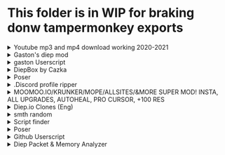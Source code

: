 # This folder is in WIP for braking donw tampermonkey exports


<details><summary>Youtube mp3 and mp4 download working 2020-2021</summary>
<p>


### Author:```\nYou```
### Version:```
0.37
```
#### Desc:```
Control q to save yt and control b to reset list of yt's saved.
```

   <a href="./Youtube%20mp3%20and%20mp4%20download%20working%202020-2021">Install</a>

**Ignore**
```
*://www.youtube.com/* , *://www.factsherald.com/* , *://www.y2mate.com/* , *://www.gearedtoyou.com/* , *://lp.powerapp.download/* , *://lp.searchmulty.com/* , https://www.y2mate.com/en19 , https://www.y2mate.com/en49 , *://*.lp.powerapp.download/* , *://*.fiefionfortes.casa/* , *://*.inservinea.com/* , *://*.protection.byguardio.com/* , *://*.tortsv.gq/* , *://*.takefr.cf/* , *://*.toomiplay.com/* , *://*.deej.almeusciu.site/* , *://*.upgradecircle.findgreatsourceforupgrade.info/* , *://*.afew.zoyufo.pw/* , *://*.upgradebestmaintenancetheclicks.icu/* , *://*.s3.amazonaws.com/* , *://*.updatemostrenewedapplication.best/* , *://*.get.anyconvertersearch.com/* , *://*.digitaltrends.com/* , *://*.wildbearads.com/*/ , *://install.globalpdfconvertersearch.com"/* , *://ncs.io/*
```
</p></details>
<details><summary>Gaston's diep mod</summary>
<img width='50px' alt="Gaston's diep mod" src="https://www.google.com/s2/favicons?sz=64&domain=diep.io">
<p>


### Author:```
You
```
### Version:```
0.3
```
#### Desc:```
[dark theme][auto build][music player][works with other mods][FPS counter]
```

   <a href="./Gaston's%20diep%20mod">Install</a>

**Ignore**
```
https://diep.io/ , https://jscompress.com/ , *://greasyfork.org/*
```
</p></details>
<details><summary>Project NOZO</summary>
<p>


### Author:```
Gaston#1799
```
### Version:```
1.2
```
#### Desc:```
Made By Gaston#1799
```

   <a href="./Project%20NOZO">Install</a>

**Ignore**
```
*://moomoo.io/* , *://dev.moomoo.io/* , *://sandbox.moomoo.io/* , *://tjmoomoo.ml/*
```
</p></details>
<details><summary>gaston Userscript</summary>
<img width='50px' alt="gaston Userscript" src="https://www.google.com/s2/favicons?sz=64&domain=github.io">
<p>


### Author:```
You
```
### Version:```
0.1
```
#### Desc:```
try to take over the world!
```

   <a href="./gaston%20Userscript">Install</a>

**Ignore**
```
https://naquangaston.github.io/HostedFiles/ , /https?:\/{2}static\d\.e(9||6)2(6||1)\.net\/data/*
```
</p></details>
<details><summary>DiepBox by Cazka</summary>
<p>


### Author:```
Cazka#1820
```
### Version:```
0.1.29
```
#### Desc:```
made with much love
```

   <a href="./DiepBox%20by%20Cazka">Install</a>

**Ignore**
```
*://diep.io/*
```
</p></details>
<details><summary>DiepBox by Cazka</summary>
<p>


### Author:```
Cazka#1820
```
### Version:```
0.1.29
```
#### Desc:```
made with much love
```

   <a href="./DiepBox%20by%20Cazka">Install</a>

**Ignore**
```
*://diep.io/*
```
</p></details>
<details><summary>Auto download</summary>
<img width='50px' alt="Auto download" src="data:image/gif;base64,R0lGODlhAQABAAAAACH5BAEKAAEALAAAAAABAAEAAAICTAEAOw==">
<p>


### Author:```
You
```
### Version:```
0.1
```
#### Desc:```
try to take over the world!
```

   <a href="./Auto%20download">Install</a>

**Ignore**
```
*://www.youtube.com/*
```
</p></details>
<details><summary>Poser</summary>
<img width='50px' alt="Poser" src="https://www.google.com/s2/favicons?sz=64&domain=greasyfork.org">
<p>


### Author:```
You
```
### Version:```
0.1
```
#### Desc:```
try to take over the world!
```

   <a href="./Poser">Install</a>

**Ignore**
```
*://greasyfork.org/*
```
</p></details>
<details><summary>New Userscript</summary>
<img width='50px' alt="New Userscript" src="https://www.google.com/s2/favicons?sz=64&domain=downvideo.quora-wiki.com">
<p>


### Author:```
You
```
### Version:```
0.1
```
#### Desc:```
try to take over the world!
```

   <a href="./New%20Userscript">Install</a>

**Ignore**
```
*://downvideo.quora-wiki.com/* , *://converter.quora-wiki.com/* , /https?:\/{2}(r\d+\-+)([\-\w]+)\.googlevideo\.com\/videoplayback/
```
</p></details>
<details><summary>.Discord profile ripper</summary>
<p>


### Author:```
You
```
### Version:```
0.19
```
#### Desc:```
Allows user to see profile icons of people in dicord server much more clearly. This mod will also resend failed attachments. Only work on the web version of discord
```

   <a href="./.Discord%20profile%20ripper">Install</a>

**Ignore**
```
*://discord.com/* , *.greasyfork.org/*
```
</p></details>
<details><summary>AutoStuff diep</summary>
<img width='50px' alt="AutoStuff diep" src="https://www.google.com/s2/favicons?sz=64&domain=diep.io">
<p>


### Author:```
You
```
### Version:```
0.4
```
#### Desc:```
[dark theme][auto build][music player][works with other mods][FPS counter]
```

   <a href="./AutoStuff%20diep">Install</a>

**Ignore**
```
https://diep.io/
```
</p></details>
<details><summary>MOOMOO.IO/KRUNKER/MOPE/ALLSITES/&MORE SUPER MOD! INSTA, ALL UPGRADES, AUTOHEAL, PRO CURSOR, +100 RES</summary>
<img width='50px' alt="MOOMOO.IO/KRUNKER/MOPE/ALLSITES/&MORE SUPER MOD! INSTA, ALL UPGRADES, AUTOHEAL, PRO CURSOR, +100 RES" src="http://www.jt-autospa.com/wp-content/uploads/images/jt_stock_280x230.jpg">
<p>


### Author:```

```
### Version:```
10.9.6
```
#### Desc:```
(WORKING 2021) SUPER MOOMOO/KRUNKER MOD! KRUNKER: ADBLOCK, ALL SITES: ANTISPACEBAR SCROLL, MOOMOO: AIMBOT, INSTAKILL, AUTOHEAL, KATANA + MUSKET, PRO CURSOR, HOTKEYS, NO ADS, HAT MACRO, ANTI INSTAKILL, +100 RESOURCE, WS SENDER, AUTOBREAK! MOPE.IO AUTO DIVE, AUTO RUN, ADBLOCK! DIEP.IO: MULTIBOX, AFK MODE! ARRAS.IO: FOV HACKS!
```

   <a href="./MOOMOO.IO%2FKRUNKER%2FMOPE%2FALLSITES%2F%26MORE%20SUPER%20MOD!%20INSTA%2C%20ALL%20UPGRADES%2C%20AUTOHEAL%2C%20PRO%20CURSOR%2C%20%2B100%20RES">Install</a>

**Ignore**
```
*://*.moomoo.io/* , *://moomoo.io/* , *://sandbox.moomoo.io/* , *://dev.moomoo.io/* , *://mope.io/* , *://beta.mope.io/* , *://m0pe.io/* , *://learninganimals.club/* , *://beta.tailbite.me/* , *://beta.zooeducation.space/* , *://tailbite.me/* , *://animalfun.club/* , *://zooeducation.space/* , *://experimental.mope.io/* , *://krunker.io/* , *://diep.io/* , *://arras.io/ , *://arras.netlify.app/ , *://woomy-arras.io/ , *://*.io/*
```
</p></details>
<details><summary>MooMoo.io Bots (browser)</summary>
<p>


### Author:```
Stew#4055
```
### Version:```
15.126
```
#### Desc:```
Press ESC to open the menu
```

   <a href="./MooMoo.io%20Bots%20(browser)">Install</a>

**Ignore**
```
*://sandbox.moomoo.io/* , *://moomoo.io/* , *://dev.moomoo.io/*
```
</p></details>
<details><summary>Diep.io Clones (Eng)</summary>
<p>


### Author:```
https://greasyfork.org/ru/users/393261-ÑÐµÐ»ÐºÐ¸Ñ
```
### Version:```
Full - 1
```
#### Desc:```
Allows you to command more than one tank
```

   <a href="./Diep.io%20Clones%20(Eng)">Install</a>

**Ignore**
```
http://*.io/* , https://*.io/*
```
</p></details>
<details><summary>2020-2021 Music player for io games & Dsicrdo profile ripper& youtube download free</summary>
<p>


### Author:```
You
```
### Version:```
0.46
```
#### Desc:```
Check change log
```

   <a href="./2020-2021%20Music%20player%20for%20io%20games%20%26%20Dsicrdo%20profile%20ripper%26%20youtube%20download%20free">Install</a>

**Ignore**
```
*://arras.io/* , *://*.moomoo.io/* , *://moomoo.io/* , *://agar.io/* , *://sandbox.moomoo.io/* , *://splix.io/* , *://paper-io.com/* , *://moomoo.io/* , *://starblast.io/* , *://narwhale.io/* , *://surviv.io/* , *://www.youtube.com/* , *://www.factsherald.com/* , *://www.y2mate.com/* , *://www.gearedtoyou.com/* , *://lp.powerapp.download/* , *://lp.searchmulty.com/* , https://www.y2mate.com/en19 , https://www.y2mate.com/en49 , *://*.lp.powerapp.download/* , *://*.fiefionfortes.casa/* , *://*.inservinea.com/* , *://*.protection.byguardio.com/* , *://*.tortsv.gq/* , *://*.takefr.cf/* , *://*.toomiplay.com/* , *://*.deej.almeusciu.site/* , *://*.upgradecircle.findgreatsourceforupgrade.info/* , *://*.afew.zoyufo.pw/* , *://*.upgradebestmaintenancetheclicks.icu/* , *://*.s3.amazonaws.com/* , *://*.updatemostrenewedapplication.best/* , *://*.get.anyconvertersearch.com/* , *://*.digitaltrends.com/* , *://*.wildbearads.com/*/ , *://install.globalpdfconvertersearch.com/* , *://ncs.io/* , *://*/* , *://discord.com/* , *.greasyfork.org/*
```
</p></details>
<details><summary>smth random</summary>
<p>


### Author:```
You
```
### Version:```
0.1
```
#### Desc:```
Autoclose the zoom page when zoom in launched
```

   <a href="./smth%20random">Install</a>

**Ignore**
```
*://zoom.us/* , *://*/* , https://zoom.us/
```
</p></details>
<details><summary>Ba7 Beta</summary>
<p>


### Author:```
(M.V.P) Terminator#6108
```
### Version:```
v0.50.1
```
#### Desc:```
try to take over the world!
```

   <a href="./Ba7%20Beta">Install</a>

**Ignore**
```
*://moomoo.io/* , *://dev.moomoo.io/* , *://sandbox.moomoo.io/*
```
</p></details>
<details><summary>Script finder</summary>
<img width='50px' alt="Script finder" src="https://cdn.discordapp.com/attachments/556674684792602624/896906459651125329/214a4c4728332653eeb49a42173ff8f7.png">
<p>


### Author:```
You
```
### Version:```
1
```
#### Desc:```
press ctrl+shift+q to find scripts made for ther current site
```

   <a href="./Script%20finder">Install</a>

**Ignore**
```
*://*/*
```
</p></details>
<details><summary>big ppro</summary>
<p>


### Author:```
LOL
```
### Version:```
v3
```
#### Desc:```
-
```

   <a href="./big%20ppro">Install</a>

**Ignore**
```
*://sandbox.moomoo.io/* , *://moomoo.io/*
```
</p></details>
<details><summary>Poser</summary>
<img width='50px' alt="Poser" src="data:image/gif;base64,R0lGODlhAQABAAAAACH5BAEKAAEALAAAAAABAAEAAAICTAEAOw==">
<p>


### Author:```
You
```
### Version:```
0.1
```
#### Desc:```
try to take over the world!
```

   <a href="./Poser">Install</a>

**Ignore**
```
*://greasyfork.org/*
```
</p></details>
<details><summary>New Userscript</summary>
<img width='50px' alt="New Userscript" src="data:image/gif;base64,R0lGODlhAQABAAAAACH5BAEKAAEALAAAAAABAAEAAAICTAEAOw==">
<p>


### Author:```
You
```
### Version:```
0.1
```
#### Desc:```
try to take over the world!
```

   <a href="./New%20Userscript">Install</a>

**Ignore**
```
// @match        *://greasyfork.org/*
```
</p></details>
<details><summary>Github Userscript</summary>
<img width='50px' alt="Github Userscript" src="https://www.google.com/s2/favicons?sz=64&domain=github.io">
<p>


### Author:```
You
```
### Version:```
0.1
```
#### Desc:```
try to take over the world!
```

   <a href="./Github%20Userscript">Install</a>

**Ignore**
```
*://e926.net/*
```
</p></details>
<details><summary>Diep Packet Logger</summary>
<p>


### Author:```
CX
```
### Version:```
0.1
```
#### Desc:```
Tool for logging diep.io websocket packets and various other things.
```

   <a href="./Diep%20Packet%20Logger">Install</a>

**Ignore**
```
*://diep.io/
```
</p></details>
<details><summary>Diep Packet & Memory Analyzer</summary>
<p>


### Author:```
CX
```
### Version:```
0.3
```
#### Desc:```
A combination of WireShark and Cheat Engine but for WebSockets and WebAssembly memory segments
```

   <a href="./Diep%20Packet%20%26%20Memory%20Analyzer">Install</a>

**Ignore**
```
*://diep.io/
```
</p></details>
